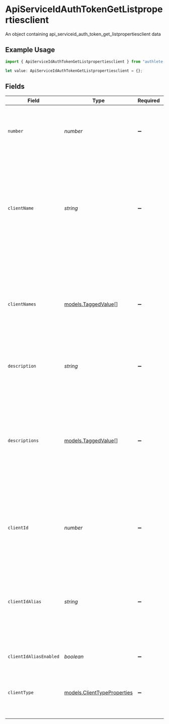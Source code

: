 # ApiServiceIdAuthTokenGetListpropertiesclient

An object containing api_serviceid_auth_token_get_listpropertiesclient data

## Example Usage

```typescript
import { ApiServiceIdAuthTokenGetListpropertiesclient } from "authlete-2/models";

let value: ApiServiceIdAuthTokenGetListpropertiesclient = {};
```

## Fields

| Field                                                                                                                                                                                                                                  | Type                                                                                                                                                                                                                                   | Required                                                                                                                                                                                                                               | Description                                                                                                                                                                                                                            |
| -------------------------------------------------------------------------------------------------------------------------------------------------------------------------------------------------------------------------------------- | -------------------------------------------------------------------------------------------------------------------------------------------------------------------------------------------------------------------------------------- | -------------------------------------------------------------------------------------------------------------------------------------------------------------------------------------------------------------------------------------- | -------------------------------------------------------------------------------------------------------------------------------------------------------------------------------------------------------------------------------------- |
| `number`                                                                                                                                                                                                                               | *number*                                                                                                                                                                                                                               | :heavy_minus_sign:                                                                                                                                                                                                                     | The sequential number of the client. The value of this property is assigned by Authlete.<br/>                                                                                                                                          |
| `clientName`                                                                                                                                                                                                                           | *string*                                                                                                                                                                                                                               | :heavy_minus_sign:                                                                                                                                                                                                                     | The name of the client application. This property corresponds to `client_name` in<br/>[OpenID Connect Dynamic Client Registration 1.0, 2. Client Metadata](https://openid.net/specs/openid-connect-registration-1_0.html#ClientMetadata).<br/> |
| `clientNames`                                                                                                                                                                                                                          | [models.TaggedValue](../models/taggedvalue.md)[]                                                                                                                                                                                       | :heavy_minus_sign:                                                                                                                                                                                                                     | Client names with language tags. If the client application has different names for different<br/>languages, this property can be used to register the names.<br/>                                                                      |
| `description`                                                                                                                                                                                                                          | *string*                                                                                                                                                                                                                               | :heavy_minus_sign:                                                                                                                                                                                                                     | The description about the client application.                                                                                                                                                                                          |
| `descriptions`                                                                                                                                                                                                                         | [models.TaggedValue](../models/taggedvalue.md)[]                                                                                                                                                                                       | :heavy_minus_sign:                                                                                                                                                                                                                     | Descriptions about the client application with language tags. If the client application has different<br/>descriptions for different languages, this property can be used to register the descriptions.<br/>                           |
| `clientId`                                                                                                                                                                                                                             | *number*                                                                                                                                                                                                                               | :heavy_minus_sign:                                                                                                                                                                                                                     | The client identifier used in Authlete API calls. The value of this property is assigned by Authlete.                                                                                                                                  |
| `clientIdAlias`                                                                                                                                                                                                                        | *string*                                                                                                                                                                                                                               | :heavy_minus_sign:                                                                                                                                                                                                                     | The value of the client's `client_id` property used in OAuth and OpenID Connect calls. By<br/>default, this is a string version of the `clientId` property.<br/>                                                                       |
| `clientIdAliasEnabled`                                                                                                                                                                                                                 | *boolean*                                                                                                                                                                                                                              | :heavy_minus_sign:                                                                                                                                                                                                                     | Deprecated. Always set to `true`.                                                                                                                                                                                                      |
| `clientType`                                                                                                                                                                                                                           | [models.ClientTypeProperties](../models/clienttypeproperties.md)                                                                                                                                                                       | :heavy_minus_sign:                                                                                                                                                                                                                     | The client type, either `CONFIDENTIAL` or `PUBLIC`. See [RFC 6749, 2.1. Client Types](https://datatracker.ietf.org/doc/html/rfc6749#section-2.1)<br/>for details.<br/>                                                                 |